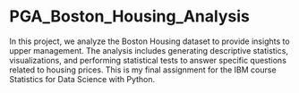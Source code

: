 # PGA_Boston_Housing_Analysis
In this project, we analyze the Boston Housing dataset to provide insights to upper management. The analysis includes generating descriptive statistics, visualizations, and performing statistical tests to answer specific questions related to housing prices. This is my final assignment for the IBM course Statistics for Data Science with Python.
